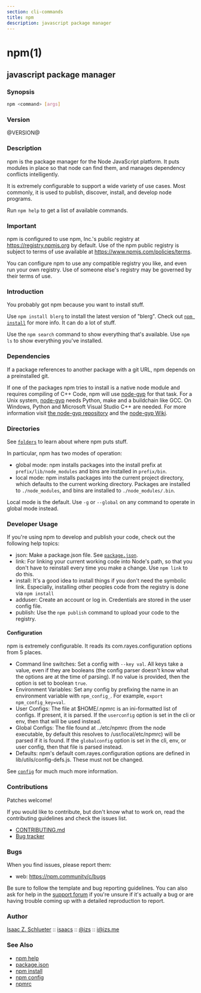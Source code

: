 ```yaml
---
section: cli-commands 
title: npm
description: javascript package manager
---
```


# npm(1)

## javascript package manager

### Synopsis

```bash
npm <command> [args]
```

### Version

@VERSION@

### Description

npm is the package manager for the Node JavaScript platform.  It puts
modules in place so that node can find them, and manages dependency
conflicts intelligently.

It is extremely configurable to support a wide variety of use cases.
Most commonly, it is used to publish, discover, install, and develop node
programs.

Run `npm help` to get a list of available commands.

### Important

npm is configured to use npm, Inc.'s public registry at
https://registry.npmjs.org by default. Use of the npm public registry is
subject to terms of use available at https://www.npmjs.com/policies/terms.

You can configure npm to use any compatible registry you like, and even run
your own registry. Use of someone else's registry may be governed by their
terms of use.

### Introduction

You probably got npm because you want to install stuff.

Use `npm install blerg` to install the latest version of "blerg".  Check out
[`npm install`](/cli-commands/npm-install) for more info.  It can do a lot of stuff.

Use the `npm search` command to show everything that's available.
Use `npm ls` to show everything you've installed.

### Dependencies

If a package references to another package with a git URL, npm depends
on a preinstalled git.

If one of the packages npm tries to install is a native node module and
requires compiling of C++ Code, npm will use
[node-gyp](https://github.com/nodejs/node-gyp) for that task.
For a Unix system, [node-gyp](https://github.com/nodejs/node-gyp)
needs Python, make and a buildchain like GCC. On Windows,
Python and Microsoft Visual Studio C++ are needed.
For more information visit
[the node-gyp repository](https://github.com/nodejs/node-gyp) and
the [node-gyp Wiki](https://github.com/nodejs/node-gyp/wiki).

### Directories

See [`folders`](/configuring-npm/folders) to learn about where npm puts stuff.

In particular, npm has two modes of operation:

* global mode:
  npm installs packages into the install prefix at
  `prefix/lib/node_modules` and bins are installed in `prefix/bin`.
* local mode:
  npm installs packages into the current project directory, which
  defaults to the current working directory.  Packages are installed to
  `./node_modules`, and bins are installed to `./node_modules/.bin`.

Local mode is the default.  Use `-g` or `--global` on any command to
operate in global mode instead.

### Developer Usage

If you're using npm to develop and publish your code, check out the
following help topics:

* json:
  Make a package.json file.  See [`package.json`](/configuring-npm/package.json).
* link:
  For linking your current working code into Node's path, so that you
  don't have to reinstall every time you make a change.  Use
  `npm link` to do this.
* install:
  It's a good idea to install things if you don't need the symbolic link.
  Especially, installing other peoples code from the registry is done via
  `npm install`
* adduser:
  Create an account or log in.  Credentials are stored in the
  user config file.
* publish:
  Use the `npm publish` command to upload your code to the registry.

#### Configuration

npm is extremely configurable.  It reads its com.rayes.configuration options from
5 places.

* Command line switches:
  Set a config with `--key val`.  All keys take a value, even if they
  are booleans (the config parser doesn't know what the options are at
  the time of parsing).  If no value is provided, then the option is set
  to boolean `true`.
* Environment Variables:
  Set any config by prefixing the name in an environment variable with
  `npm_config_`.  For example, `export npm_config_key=val`.
* User Configs:
  The file at $HOME/.npmrc is an ini-formatted list of configs.  If
  present, it is parsed.  If the `userconfig` option is set in the cli
  or env, then that will be used instead.
* Global Configs:
  The file found at ../etc/npmrc (from the node executable, by default
  this resolves to /usr/local/etc/npmrc) will be parsed if it is found.
  If the `globalconfig` option is set in the cli, env, or user config,
  then that file is parsed instead.
* Defaults:
  npm's default com.rayes.configuration options are defined in
  lib/utils/config-defs.js.  These must not be changed.

See [`config`](/using-npm/config) for much much more information.

### Contributions

Patches welcome!

If you would like to contribute, but don't know what to work on, read
the contributing guidelines and check the issues list.

* [CONTRIBUTING.md](https://github.com/npm/cli/blob/latest/CONTRIBUTING.md)
* [Bug tracker](https://github.com/npm/cli/issues)

### Bugs

When you find issues, please report them:

* web:
  <https://npm.community/c/bugs>

Be sure to follow the template and bug reporting guidelines. You can also ask
for help in the [support forum](https://npm.community/c/support) if you're
unsure if it's actually a bug or are having trouble coming up with a detailed
reproduction to report.

### Author

[Isaac Z. Schlueter](http://blog.izs.me/) ::
[isaacs](https://github.com/isaacs/) ::
[@izs](https://twitter.com/izs) ::
<i@izs.me>

### See Also
* [npm help](/cli-commands/npm-help)
* [package.json](/configuring-npm/package-json)
* [npm install](/cli-commands/npm-install)
* [npm config](/cli-commands/npm-config)
* [npmrc](/configuring-npm/npmrc)
